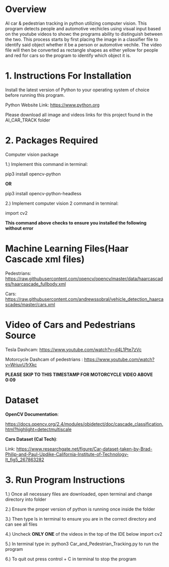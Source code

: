 # Overview

 AI car &amp; pedestrian tracking in python utilizing computer vision. This program detects people and automotive vechicles using visual input based on the youtube videos to showc the programs ability to distinguish between the two. This process starts by first placing the image in a classifier file to identify said object whether it be a person or automotive vechile. The video file will then be converted as rectangle shapes as either yellow for people and red for cars so the program to identify which object it is.
 
 
 # 1. Instructions For Installation
 
 Install the latest version of Python to your operating system of choice before running this program.
 
 Python Website Link: https://www.python.org 
 
 Please download all image and videos links for this project found in the AI_CAR_TRACK folder
 
# 2. Packages Required
 
 Computer vision package
 
 1.) Implement this command in terminal: 
 
 pip3 install opencv-python 
 
 <strong> OR </strong>
 
 pip3 install opencv-python-headless
 
 
 2.) Implement computer vision 2 command in terminal: 
 
 import cv2  
 
 **This command above checks to ensure you installed the following without error**
 
 
# Machine Learning Files(Haar Cascade xml files)
 
Pedestrians:
https://raw.githubusercontent.com/opencv/opencv/master/data/haarcascades/haarcascade_fullbody.xml

Cars:
https://raw.githubusercontent.com/andrewssobral/vehicle_detection_haarcascades/master/cars.xml

# Video of Cars and Pedestrians Source

Tesla Dashcam: https://www.youtube.com/watch?v=d4L1Pte7zVc

Motorcycle Dashcam of pedestrians : https://www.youtube.com/watch?v=WriuvU1rXkc   

**PLEASE SKIP TO THIS TIMESTAMP FOR MOTORCYCLE VIDEO ABOVE 0:09**
 
 # Dataset
 
 <b>OpenCV Documentation</b>:
 
 https://docs.opencv.org/2.4/modules/objdetect/doc/cascade_classification.html?highlight=detectmultiscale
 
 <p></p>
 
 <b>Cars Dataset (Cal Tech)</b>:
 
Link: https://www.researchgate.net/figure/Car-dataset-taken-by-Brad-Philip-and-Paul-Updike-California-Institute-of-Technology-It_fig5_267863282
 
# 3. Run Program Instructions

1.) Once all necessary files are downloaded, open terminal and change directory into folder
<p>
2.) Ensure the proper version of python is running once inside the folder
<p>
3.) Then type ls in terminal to ensure you are in the correct directory and can see all files
<p>
4.) Uncheck <strong>ONLY ONE</strong> of the videos in the top of the IDE below import cv2
<p>
5.) In terminal type in: python3 Car_and_Pedestrian_Tracking.py to run the program
<p>
6.) To quit out press control + C  in terminal to stop the program
<p>

